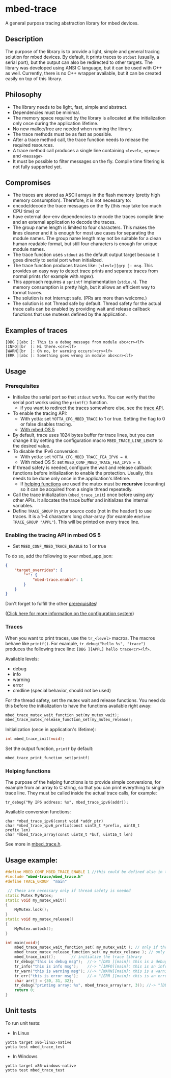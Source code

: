 # mbed-trace

A general purpose tracing abstraction library for mbed devices.

## Description

The purpose of the library is to provide a light, simple and general tracing solution for mbed devices. By default, it prints traces to `stdout` (usually, a serial port), but the output can also be redirected to other targets. The library was developed using ANSI C language, but it can be used with C++ as well. Currently, there is no C++ wrapper available, but it can be created easily on top of this library.

## Philosophy

* The library needs to be light, fast, simple and abstract.
* Dependencies must be minimal.
* The memory space required by the library is allocated at the initialization only once during the application lifetime.
* No new malloc/free are needed when running the library.
* The trace methods must be as fast as possible.
* After a trace method call, the trace function needs to release the required resources.
* A trace method call produces a single line containing `<level>`, `<group>` and `<message>`
* It must be possible to filter messages on the fly. Compile time filtering is not fully supported yet.

## Compromises

* The traces are stored as ASCII arrays in the flash memory (pretty high memory consumption). Therefore, it is not necessary to:
 * encode/decode the trace messages on the fly (this may take too much CPU time) or 
 * have external dev-env dependencies to encode the traces compile time and an external application to decode the traces. 
* The group name length is limited to four characters. This makes the lines cleaner and it is enough for most use cases for separating the module names. The group name length may not be suitable for a clean human readable format, but still four characters is enough for unique module names.
* The trace function uses `stdout` as the default output target because it goes directly to serial port when initialized. 
* The trace function produces traces like: `[<levl>][grp ]: msg`. This provides an easy way to detect trace prints and separate traces from normal prints (for example with _regex_).
* This approach requires a `sprintf` implementation (`stdio.h`). The memory consumption is pretty high, but it allows an efficient way to format traces.
* The solution is not Interrupt safe. (PRs are more than welcome.)
* The solution is not Thread safe by default. Thread safety for the actual trace calls can be enabled by providing wait and release callback functions that use mutexes defined by the application. 

## Examples of traces

```
[DBG ][abc ]: This is a debug message from module abc<cr><lf>
[INFO][br  ]: Hi there.<cr><lf>
[WARN][br  ]: Oh no, br warning occurs!<cr><lf>
[ERR ][abc ]: Something goes wrong in module abc<cr><lf>
```

## Usage

### Prerequisites

* Initialize the serial port so that `stdout` works. You can verify that the serial port works using the `printf()` function.
    * if you want to redirect the traces somewhere else, see the [trace API](https://github.com/ARMmbed/mbed-trace/blob/master/mbed-trace/mbed_trace.h#L170).
* To enable the tracing API:
    * With yotta: set `YOTTA_CFG_MBED_TRACE` to 1 or true. Setting the flag to 0 or false disables tracing.
    * [With mbed OS 5](#enabling-the-tracing-api-in-mbed-os-5)
* By default, trace uses 1024 bytes buffer for trace lines, but you can change it by setting the configuration macro `MBED_TRACE_LINE_LENGTH` to the desired value.
* To disable the IPv6 conversion:
    * With yotta: set `YOTTA_CFG_MBED_TRACE_FEA_IPV6 = 0`.
    * With mbed OS 5: set `MBED_CONF_MBED_TRACE_FEA_IPV6 = 0`.
* If thread safety is needed, configure the wait and release callback functions before initialization to enable the protection. Usually, this needs to be done only once in the application's lifetime.
    * If [helping functions](#helping-functions) are used the mutex must be **recursive** (counting) so it can be acquired from a single thread repeatedly.
* Call the trace initialization (`mbed_trace_init`) once before using any other APIs. It allocates the trace buffer and initializes the internal variables.
* Define `TRACE_GROUP` in your source code (not in the header!) to use traces. It is a 1-4 characters long char-array (for example `#define TRACE_GROUP "APPL"`). This will be printed on every trace line.

### Enabling the tracing API in mbed OS 5

* Set `MBED_CONF_MBED_TRACE_ENABLE` to 1 or true

To do so, add the following to your mbed_app.json:

```json
{
    "target_overrides": {
        "*": {
            "mbed-trace.enable": 1
        }
    }
}
```

Don't forget to fulfill the other [prerequisites](#prerequisites)!

([Click here for more information on the configuration system](https://docs.mbed.com/docs/mbed-os-api/en/latest/config_system/))

### Traces

When you want to print traces, use the `tr_<level>` macros. The macros behave like `printf()`. For example, `tr_debug("hello %s", "trace")` produces the following trace line: `[DBG ][APPL] hello trace<cr><lf>`.

Available levels:

* debug
* info
* warning
* error
* cmdline (special behavior, should not be used)

For the thread safety, set the mutex wait and release functions. You need do this before the initialization to have the functions available right away:

```c
mbed_trace_mutex_wait_function_set(my_mutex_wait);
mbed_trace_mutex_release_function_set(my_mutex_release);
```

Initialization (once in application's lifetime):

```c
int mbed_trace_init(void);
```

Set the output function, `printf` by default:

```c
mbed_trace_print_function_set(printf)
```

### Helping functions

The purpose of the helping functions is to provide simple conversions, for example from an array to C string, so that you can print everything to single trace line. They must be called inside the actual trace calls, for example:

```
tr_debug("My IP6 address: %s", mbed_trace_ipv6(addr));
```

Available conversion functions:

```
char *mbed_trace_ipv6(const void *addr_ptr)
char *mbed_trace_ipv6_prefix(const uint8_t *prefix, uint8_t prefix_len)
char *mbed_trace_array(const uint8_t *buf, uint16_t len)
```

See more in [mbed_trace.h](https://github.com/ARMmbed/mbed-trace/blob/master/mbed-trace/mbed_trace.h).


## Usage example:

```c++
#define MBED_CONF_MBED_TRACE_ENABLE 1 //this could be defined also in the mbed-cli configuration file mbed_app.json
#include "mbed-trace/mbed_trace.h"
#define TRACE_GROUP  "main"

 // These are necessary only if thread safety is needed
static Mutex MyMutex;
static void my_mutex_wait()
{
    MyMutex.lock();
}
static void my_mutex_release()
{
    MyMutex.unlock();
}

int main(void){
    mbed_trace_mutex_wait_function_set( my_mutex_wait ); // only if thread safety is needed
    mbed_trace_mutex_release_function_set( my_mutex_release ); // only if thread safety is needed
    mbed_trace_init();       // initialize the trace library
    tr_debug("this is debug msg");  //-> "[DBG ][main]: this is a debug msg"
    tr_info("this is info msg");    //-> "[INFO][main]: this is an info msg"
    tr_warn("this is warning msg"); //-> "[WARN][main]: this is a warning msg"
    tr_err("this is error msg");    //-> "[ERR ][main]: this is an error msg"
    char arr[] = {30, 31, 32};
    tr_debug("printing array: %s", mbed_trace_array(arr, 3)); //-> "[DBG ][main]: printing array: 01:02:03"
    return 0;
}
```

## Unit tests

To run unit tests:

* In Linux

```
yotta target x86-linux-native
yotta test mbed_trace_test
```

* In Windows

```
yotta target x86-windows-native
yotta test mbed_trace_test
```
